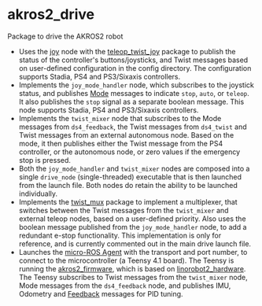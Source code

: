 # akros2_drive
Package to drive the AKROS2 robot

* Uses the [joy](https://github.com/adityakamath/joystick_drivers/tree/ros2/joy) node with the [teleop_twist_joy](https://github.com/ros2/teleop_twist_joy) package to publish the status of the controller's buttons/joysticks, and Twist messages based on user-defined configuration in the config directory. The configuration supports Stadia, PS4 and PS3/Sixaxis controllers.
* Implements the ```joy_mode_handler``` node, which subscribes to the joystick status, and publishes [Mode](https://github.com/adityakamath/akros2_msgs/blob/master/msg/Mode.msg) messages to indicate ```stop```, ```auto```, or ```teleop```. It also publishes the ```stop``` signal as a separate boolean message. This node supports Stadia, PS4 and PS3/Sixaxis controllers.
* Implements the ```twist_mixer``` node that subscribes to the Mode messages from ```ds4_feedback```, the Twist messages from ```ds4_twist``` and Twist messages from an external autonomous node. Based on the mode, it then publishes either the Twist message from the PS4 controller, or the autonomous node, or zero values if the emergency stop is pressed.
* Both the ```joy_mode_handler``` and ```twist_mixer``` nodes are composed into a single ```drive_node``` (single-threaded) executable that is then launched from the launch file. Both nodes do retain the ability to be launched individually. 
* Implements the [twist_mux](https://github.com/ros-teleop/twist_mux) package to implement a multiplexer, that switches between the Twist messages from the ```twist_mixer``` and external teleop nodes, based on a user-defined priority. Also uses the boolean message published from the ```joy_mode_handler``` node, to add a redundant e-stop functionality. This implementation is only for reference, and is currently commented out in the main drive launch file.
* Launches the [micro-ROS Agent](https://github.com/micro-ROS/micro-ROS-Agent) with the transport and port number, to connect to the microcontroller (a Teensy 4.1 board). The Teensy is running the [akros2_firmware](https://github.com/adityakamath/akros2_firmware), which is based on [linorobot2_hardware](https://github.com/linorobot/linorobot2_hardware). The Teensy subscribes to Twist messages from the ```twist_mixer``` node, Mode messages from the ```ds4_feedback``` node, and publishes IMU, Odometry and [Feedback](https://github.com/adityakamath/akros2_msgs/blob/master/msg/Feedback.msg) messages for PID tuning.
